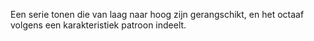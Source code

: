 Een serie tonen die van laag naar hoog zijn gerangschikt, en het octaaf volgens een karakteristiek patroon indeelt.
